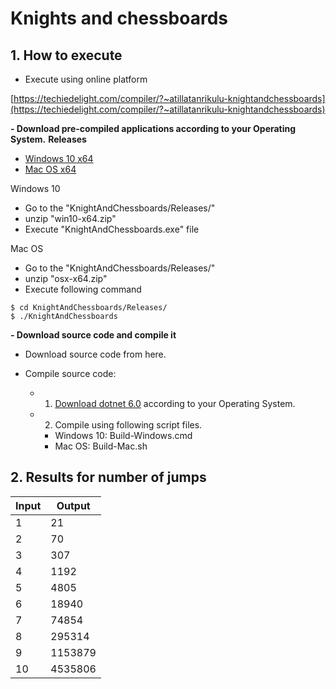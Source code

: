 
# Knights and chessboards


## 1. How to execute

- Execute using online platform

[https://techiedelight.com/compiler/?~atillatanrikulu-knightandchessboards](https://techiedelight.com/compiler/?~atillatanrikulu-knightandchessboards)



**- Download pre-compiled applications according to your Operating System.**
**Releases**

- [Windows 10 x64](https://github.com/atillatan/KnightAndChessboards/releases/download/win10-x64/win10-x64.zip)
- [Mac OS x64](https://github.com/atillatan/KnightAndChessboards/releases/download/osx-x64/osx-x64.zip)

Windows 10
- Go to the "KnightAndChessboards/Releases/"
- unzip "win10-x64.zip"
- Execute "KnightAndChessboards.exe" file



Mac OS
- Go to the "KnightAndChessboards/Releases/"
- unzip "osx-x64.zip"
- Execute following command

```shell
$ cd KnightAndChessboards/Releases/
$ ./KnightAndChessboards
```

**- Download source code and compile it**

- Download source code from here.
 
- Compile source code:
  - 1. [Download dotnet 6.0](https://dotnet.microsoft.com/en-us/download) according to your Operating System.
  - 2. Compile using following script files.
      - Windows 10: Build-Windows.cmd
      - Mac OS: Build-Mac.sh

## 2. Results for number of jumps

| Input | Output  |
| ----- | ------- |
| 1     | 21      |
| 2     | 70      |
| 3     | 307     |
| 4     | 1192    |
| 5     | 4805    |
| 6     | 18940   |
| 7     | 74854   |
| 8     | 295314  |
| 9     | 1153879 |
| 10    | 4535806 |




